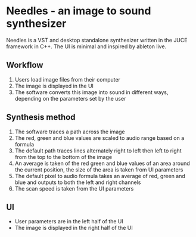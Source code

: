 # Needles - an image to sound synthesizer

Needles is a VST and desktop standalone synthesizer written in the JUCE framework in C++. The UI is minimal and inspired by ableton live.

## Workflow

1. Users load image files from their computer
2. The image is displayed in the UI
3. The software converts this image into sound in different ways, depending on the parameters set by the user

## Synthesis method

1. The software traces a path across the image
2. The red, green and blue values are scaled to audio range based on a formula
3. The default path traces lines alternately right to left then left to right from the top to the bottom of the image
4. An average is taken of the red green and blue values of an area around the current position, the size of the area is taken from UI parameters
5. The default pixel to audio formula takes an average of red, green and blue and outputs to both the left and right channels
6. The scan speed is taken from the UI parameters

## UI

- User parameters are in the left half of the UI
- The image is displayed in the right half of the UI
